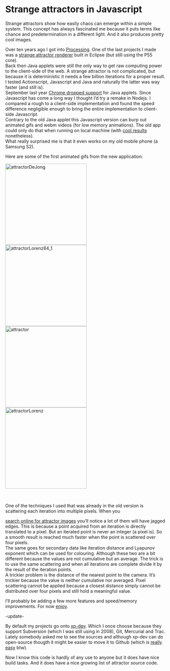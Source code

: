 <!--
  id: 2995
  date: 2016-04-13T20:14:49
  modified: 2016-12-14T09:55:51
  slug: strange-attractors-javascript
  type: post
  excerpt: <p>Strange attractors show how easily chaos can emerge within a simple system. This concept has always fascinated me because it puts terms like chance and predetermination in a different light. And it also produces pretty cool images.</p>
  categories: code, Javascript, video, open source
  tags: math, strange attractors, chaos
  metaKeyword: Strange attractors
  metaDescription: Strange attractors prove how easily chaos can emerge within a simple system. This attractor viewer is a Javascript rewrite to front-end Javascript.
  inCv: 
  inPortfolio: 
  dateFrom: 
  dateTo: 
-->

# Strange attractors in Javascript

<p>Strange attractors show how easily chaos can emerge within a simple system. This concept has always fascinated me because it puts terms like chance and predetermination in a different light. And it also produces pretty cool images.</p>
<p><!--more--></p>
<p>Over ten years ago I got into <a href="https://processing.org/" target="_blank">Processing</a>. One of the last projects I made was a <a href="/projects/strange-attractors">strange attractor renderer</a> built in Eclipse (but still using the P55 core).<br />
Back then Java applets were still the only way to get raw computing power to the client-side of the web. A strange attractor is not complicated, but because it is deterministic it needs a few billion iterations for a proper result. I tested Actionscript, Javascript and Java and naturally the latter was way faster (and still is).<br />
September last year <a href="https://java.com/en/download/faq/chrome.xml" target="_blank">Chrome dropped support</a> for Java applets. Since Javascript has come a long way I thought I&#8217;d try a remake in Nodejs. I compared a rough to a client-side implementation and found the speed difference negligible enough to bring the entire implementation to client-side Javascript.<br />
Contrary to the old Java applet this Javascript version can burp out animated gifs and webm videos (for low memory animations). The old app could only do that when running on local machine (with <a href="https://www.youtube.com/watch?v=a82FJjQPs2Q&amp;list=PLHBT3Ooxdwag6dHJOZ0mlqOgz9gAfnXDG" target="_blank">cool results</a> nonetheless).<br />
What really surprised me is that it even works on my old mobile phone (a Samsung S2).</p>
<p>Here are some of the first animated gifs from the new application:</p>
<p><img src="https://res.cloudinary.com/dn1rmdjs5/image/upload/v1566568756/rv/attractorDeJong.gif" alt="attractorDeJong" width="256" height="256" class="alignleft size-full"><img src="https://res.cloudinary.com/dn1rmdjs5/image/upload/v1566568756/rv/attractorLorenz84_1.gif" alt="attractorLorenz84_1" width="256" height="256" class="alignleft size-full wp-image-2997"><img src="https://res.cloudinary.com/dn1rmdjs5/image/upload/v1566568756/rv/attractor.gif" alt="attractor" width="256" height="256" class="alignleft size-full wp-image-2999"><img src="https://res.cloudinary.com/dn1rmdjs5/image/upload/v1566568756/rv/attractorLorenz.gif" alt="attractorLorenz" width="256" height="256" class="alignleft size-full wp-image-3000"></p>
<p><br style="clear:both;"></p>
<p>One of the techniques I used that was already in the old version is scattering each iteration into multiple pixels. When you</p>
<p><a href="https://www.google.nl/search?espv=2&amp;biw=1598&amp;bih=815&amp;tbm=isch&amp;q=strange+attractor+3d&amp;revid=709138112&amp;sa=X&amp;ved=0ahUKEwic97y6oJDLAhVIJw4KHZW9B-0Q1QIIHA&amp;dpr=1#tbm=isch&amp;q=strange+attractor" target="_blank">search online for attractor images</a> you&#8217;ll notice a lot of them will have jagged edges. This is because a point acquired from an iteration is directly translated to a pixel. But an iterated point is never an integer (a pixel is). So a smooth result is reached much faster when the point is scattered over four pixels.<br />
The same goes for secondary data like iteration distance and Lyapunov exponent which can be used for colouring. Although these two are a bit different because the values are not cumulative but an average. The trick is to use the same scattering and when all iterations are complete divide it by the result of the iteration points.<br />
A trickier problem is the distance of the nearest point to the camera. It&#8217;s trickier because the value is neither cumulative nor averaged. Pixel scattering cannot be applied because a closest distance simply cannot be distributed over four pixels and still hold a meaningful value.</p>
<p>I&#8217;ll probably be adding a few more features and speed/memory improvements. For now <a href="http://attractors.ronvalstar.nl" target="_blank">enjoy</a>.</p>
<p>-update-</p>
<p>By default my projects go onto <a href="https://xp-dev.com/">xp-dev</a>. Which I once choose because they support Subversion (which I was still using in 2008), Git, Mercurial and Trac. Lately somebody asked me to see the sources and although xp-dev can do open-source thougth it might be easier to move it to Github (which is <a href="https://gist.github.com/manakor/8972566#gistcomment-1639106" target="_blank">really easy</a> btw).</p>
<p>Now I know this code is hardly of any use to anyone but it does have nice build tasks. And it does have a nice growing list of attractor source code.</p>